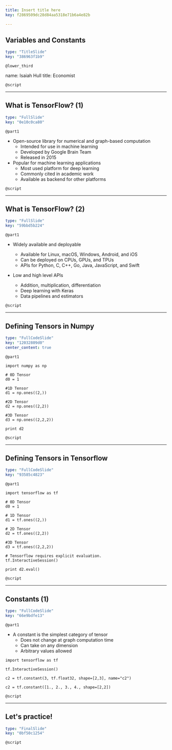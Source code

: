 ```yaml
---
title: Insert title here
key: f2869509dc28d84aa5318e71b6a4e82b

---
```

## Variables and Constants

```yaml
type: "TitleSlide"
key: "386963f1b9"
```

`@lower_third`

name: Isaiah Hull
title: Economist


`@script`



---
## What is TensorFlow? (1)

```yaml
type: "FullSlide"
key: "0e10c0ca80"
```

`@part1`
* Open-source library for numerical and graph-based computation
  * Intended for use in machine learning
  * Developed by Google Brain Team
  * Released in 2015
* Popular for machine learning applications
  * Most used platform for deep learning
  * Commonly cited in academic work
  * Available as backend for other platforms


`@script`



---
## What is TensorFlow? (2)

```yaml
type: "FullSlide"
key: "59bbd5b224"
```

`@part1`
* Widely available and deployable
  * Available for Linux, macOS, Windows, Android, and iOS
  * Can be deployed on CPUs, GPUs, and TPUs
  * APIs for Python, C, C++, Go, Java, JavaScript, and Swift

* Low and high level APIs
  * Addition, multiplication, differentiation
  * Deep learning with Keras
  * Data pipelines and estimators


`@script`



---
## Defining Tensors in Numpy

```yaml
type: "FullCodeSlide"
key: "12032809d0"
center_content: true
```

`@part1`
```
import numpy as np

# 0D Tensor
d0 = 1

#1D Tensor
d1 = np.ones((2,))

#2D Tensor
d2 = np.ones((2,2))

#3D Tensor
d3 = np.ones((2,2,2))

print d2
```


`@script`



---
## Defining Tensors in Tensorflow

```yaml
type: "FullCodeSlide"
key: "93585c4823"
```

`@part1`
```
import tensorflow as tf

# 0D Tensor
d0 = 1

# 1D Tensor
d1 = tf.ones((2,))

# 2D Tensor
d2 = tf.ones((2,2))

#3D Tensor
d3 = tf.ones((2,2,2))

# Tensorflow requires explicit evaluation.
tf.InteractiveSession()

print d2.eval()
```


`@script`



---
## Constants (1)

```yaml
type: "FullCodeSlide"
key: "66e9bdfe13"
```

`@part1`
* A constant is the simplest category of tensor
  * Does not change at graph computation time
  * Can take on any dimension
  * Arbitrary values allowed


```
import tensorflow as tf

tf.InteractiveSession()

c2 = tf.constant(3, tf.float32, shape=[2,3], name="c2")

c2 = tf.constant([1., 2., 3., 4., shape=[2,2])
```


`@script`



---
## Let's practice!

```yaml
type: "FinalSlide"
key: "0bf50c1254"
```

`@script`


